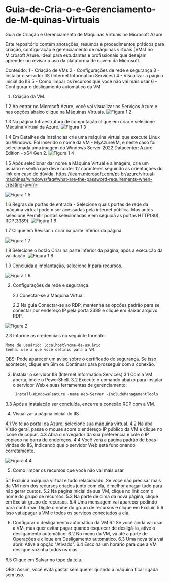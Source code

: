 # Guia-de-Cria-o-e-Gerenciamento-de-M-quinas-Virtuais

Guia de Criação e Gerenciamento de Máquinas Virtuais no Microsoft Azure

Este repositório contém anotações, resumos e procedimentos práticos para criação, configuração e gerenciamento de máquinas virtuais (VMs) no Microsoft Azure. Ideal para estudantes e profissionais que desejam aprender ou revisar o uso da plataforma de nuvem da Microsoft.

 Conteúdo:
1 - Criação de VMs
2 - Configurações de rede e segurança
3 -  Instalar o servidor IIS (Internet Information Services)
4 -  Visualizar a página inicial do IIS
5 - Como limpar os recursos que você não vai mais usar
6 - Configurar o desligamento automático da VM

1. Criação da VM.

  1.2  Ao entrar no Microsoft Azure, você vai visualizar os Serviços Azure e nas opções abaixo clique na Máquinas Virtuais.
![Figura 1 2](https://github.com/user-attachments/assets/5bcb4aed-2cda-4901-846e-d1d2846b1f71)


  1.3 Na página Infraestrutura de computação clique em criar e selecione Máquina Virtual da Azure.
  ![Figura 1 3](https://github.com/user-attachments/assets/4dcc569a-4062-4e35-a75d-663e7dcf39fb)


  1.4 Em Detalhes da Instâncias crie uma máquina virtual que execute Linux ou Windows. Foi inserido o nome da VM - MyAzureVM, e neste caso foi selecionada uma imagem do Windows Server 2022 Datacenter: Azure Edition - x64 Gen 2.
![Figura 1 4](https://github.com/user-attachments/assets/a25a10be-f833-406a-a348-542135bb471c)


  1.5 Após selecionar dar nome a Máquina Virtual e a imagem, crie um usuário e senha que deve conter 12 caracteres seguindo as orientações do link em caso de dúvida. https://learn.microsoft.com/pt-br/azure/virtual-machines/windows/faq#what-are-the-password-requirements-when-creating-a-vm-
  
![Figura 1 5](https://github.com/user-attachments/assets/b57bb806-6df3-467b-83eb-1ac02865d866)


  1.6  Regras de portas de entrada - Selecione quais portas de rede da máquina virtual podem ser acessadas pela internet pública. Mas antes selecione Permitir portas selecionadas e em seguida as portas HTTP(80), RDP(3389).
![Figura 1 6](https://github.com/user-attachments/assets/4d0cc35e-58bc-4263-87fe-2a0745632a7c)


  1.7 Clique em Revisar + criar na parte inferior da página.
  
  ![Figura 1 7](https://github.com/user-attachments/assets/2c639bed-09ee-4703-89eb-1bf9cd03af45)
  

  1.8 Selecione o botão Criar na parte inferior da página, após a execução da validação.
  ![Figura 1 8](https://github.com/user-attachments/assets/d5007aac-80d1-4579-85cf-1e72da29fc2e)


  1.9 Concluída a implantação, selecione Ir para recursos.
  
  ![Figura 1 9](https://github.com/user-attachments/assets/3af71e7c-86e2-450d-9fe1-344379f33295)


2. Configurações de rede e segurança.

	2.1 Conectar-se à Máquina Virtual.
	
	2.2 Na guia Conectar-se ao RDP, mantenha as opções padrão para se conectar por endereço IP pela porta 3389 e clique em Baixar arquivo RDP.
   
  ![Figura 2](https://github.com/user-attachments/assets/aa1c7410-d7a5-42f9-b414-4c0fb30e2e74)


  2.3 Informe as credenciais no seguinte formato:
  
    Nome de usuário: localhost\nome-de-usuário
    Senha: use a que você definiu para a VM.
OBS: Pode aparecer um aviso sobre o certificado de segurança. Se isso acontecer, clique em Sim ou Continuar para prosseguir com a conexão.


3. Instalar o servidor IIS (Internet Information Services)
  3.1 Com a VM aberta, inicie o PowerShell.
  3.2 Execute o comando abaixo para instalar o servidor Web e suas ferramentas de gerenciamento:

	    Install-WindowsFeature -name Web-Server -IncludeManagementTools
3.3 Após a instalação ser concluída, encerre a conexão RDP com a VM.


4. Visualizar a página inicial do IIS
   
  4.1 Volte ao portal da Azure, selecione sua máquina virtual.
  4.2 Na aba Visão geral, passe o mouse sobre o endereço IP público da VM e clique no ícone de copiar.
  4.3 Abra o navegador da sua preferência e cole o IP copiado na barra de endereços.
  4.4 Você verá a página padrão de boas-vindas do IIS, indicando que o servidor Web está funcionando corretamente.
  
  ![Figura 4 4](https://github.com/user-attachments/assets/7fa18439-8046-47e4-a570-53bc6f679278)


5. Como limpar os recursos que você não vai mais usar

  5.1 Excluir a máquina virtual e tudo relacionado: Se você não precisar mais da VM nem dos recursos criados junto com ela, é melhor apagar tudo para não gerar custos.
  5.2 Na página inicial da sua VM, clique no link com o nome do grupo de recursos.
  5.3 Na parte de cima da nova página, clique em Excluir grupo de recursos.
  5.4 Uma mensagem vai aparecer pedindo para confirmar. Digite o nome do grupo de recursos e clique em Excluir.
  5.6 Isso vai apagar a VM e todos os serviços conectados a ela.


6. Configurar o desligamento automático da VM
  6.1 Se você ainda vai usar a VM, mas quer evitar pagar quando esquecer de desligá-la, ative o desligamento automático:
  6.2 No menu da VM, vá até a parte de Operações e clique em Desligamento automático.
  6.3 Uma nova tela vai abrir. Ative a opção "Ativado".
  6.4 Escolha um horário para que a VM desligue sozinha todos os dias.

6.5 Clique em Salvar no topo da tela.


OBS: Assim, você evita gastar sem querer quando a máquina ficar ligada sem uso.

